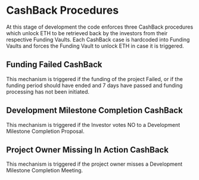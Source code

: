 
# CashBack Procedures
At this stage of development the code enforces three CashBack procedures which unlock ETH to be retrieved back by the investors from their respective Funding Vaults. Each CashBack case is hardcoded into Funding Vaults and forces the Funding Vault to unlock ETH in case it is triggered.

## Funding Failed CashBack
This mechanism is triggered if the funding of the project Failed, or if the funding period should have ended and 7 days have passed and funding processing has not been initiated. 

## Development Milestone Completion CashBack
This mechanism is triggered if the Investor votes NO to a Development Milestone Completion Proposal.

## Project Owner Missing In Action CashBack
This mechanism is triggered if the project owner misses a Development Milestone Completion Meeting.

